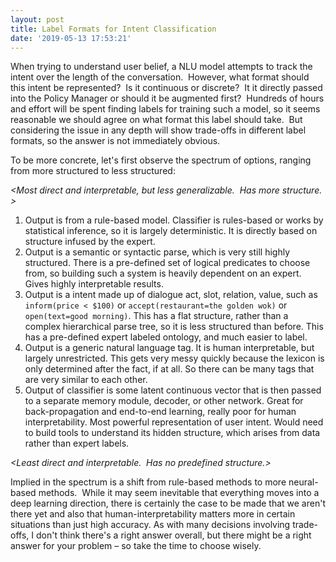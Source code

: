 ```yaml
---
layout: post
title: Label Formats for Intent Classification
date: '2019-05-13 17:53:21'
---
```


When trying to understand user belief, a NLU model attempts to track the intent over the length of the conversation. &nbsp;However, what format should this intent be represented? &nbsp;Is it continuous or discrete? &nbsp;It it directly passed into the Policy Manager or should it be augmented first? &nbsp;Hundreds of hours and effort will be spent finding labels for training such a model, so it seems reasonable we should agree on what format this label should take. &nbsp;But considering the issue in any depth will show trade-offs in different label formats, so the answer is not immediately obvious.

To be more concrete, let's first observe the spectrum of options, ranging from more structured to less structured:

_\<Most direct and interpretable, but less generalizable. &nbsp;Has more structure. \>_

<!--kg-card-begin: markdown-->
1. Output is from a rule-based model. Classifier is rules-based or works by statistical inference, so it is largely deterministic. It is directly based on structure infused by the expert.
2. Output is a semantic or syntactic parse, which is very still highly structured. There is a pre-defined set of logical predicates to choose from, so building such a system is heavily dependent on an expert. Gives highly interpretable results.
3. Output is a intent made up of dialogue act, slot, relation, value, such as `inform(price < $100)` or `accept(restaurant=the golden wok)` or `open(text=good morning)`. This has a flat structure, rather than a complex hierarchical parse tree, so it is less structured than before. This has a pre-defined expert labeled ontology, and much easier to label.
4. Output is a generic natural language tag. It is human interpretable, but largely unrestricted. This gets very messy quickly because the lexicon is only determined after the fact, if at all. So there can be many tags that are very similar to each other.
5. Output of classifier is some latent continuous vector that is then passed to a separate memory module, decoder, or other network. Great for back-propagation and end-to-end learning, really poor for human interpretability. Most powerful representation of user intent. Would need to build tools to understand its hidden structure, which arises from data rather than expert labels.
<!--kg-card-end: markdown-->

_\<Least direct and interpretable. &nbsp;Has no predefined structure.\>_

Implied in the spectrum is a shift from rule-based methods to more neural-based methods. &nbsp;While it may seem inevitable that everything moves into a deep learning direction, there is certainly the case to be made that we aren't there yet and also that human-interpretability matters more in certain situations than just high accuracy. As with many decisions involving trade-offs, I don't think there's a right answer overall, but there might be a right answer for your problem – so take the time to choose wisely.

